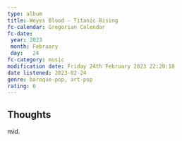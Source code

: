 ```yaml
---
type: album 
title: Weyes Blood - Titanic Rising
fc-calendar: Gregorian Calendar
fc-date: 
 year: 2023
 month: February
 day:   24
fc-category: music
modification date: Friday 24th February 2023 22:20:18
date listened: 2023-02-24
genre: baroque-pop, art-pop 
rating: 6
---
```

## Thoughts

mid. 